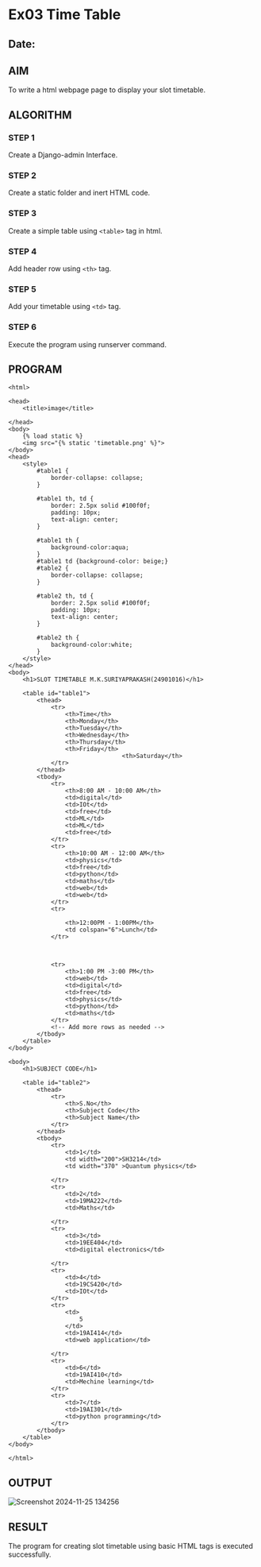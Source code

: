 # Ex03 Time Table
## Date:

## AIM
To write a html webpage page to display your slot timetable.

## ALGORITHM
### STEP 1
Create a Django-admin Interface.

### STEP 2
Create a static folder and inert HTML code.

### STEP 3
Create a simple table using `<table>` tag in html.

### STEP 4
Add header row using `<th>` tag.

### STEP 5
Add your timetable using `<td>` tag.

### STEP 6
Execute the program using runserver command.

## PROGRAM

```
<html>

<head>
    <title>image</title>

</head>
<body>
	{% load static %}
    <img src="{% static 'timetable.png' %}">
</body>
<head>
	<style>
        #table1 {
			border-collapse: collapse;
		}
		
		#table1 th, td {
			border: 2.5px solid #100f0f;
			padding: 10px;
			text-align: center;
		}
		
		#table1 th {
			background-color:aqua;
		}
        #table1 td {background-color: beige;}
        #table2 {
			border-collapse: collapse;
		}
		
		#table2 th, td {
			border: 2.5px solid #100f0f;
			padding: 10px;
			text-align: center;
		}
		
		#table2 th {
			background-color:white;
		}
	</style>
</head>
<body>
	<h1>SLOT TIMETABLE M.K.SURIYAPRAKASH(24901016)</h1>
	
	<table id="table1">
		<thead>
			<tr>
				<th>Time</th>
				<th>Monday</th>
				<th>Tuesday</th>
				<th>Wednesday</th>
				<th>Thursday</th>
				<th>Friday</th>
                                <th>Saturday</th>
			</tr>
		</thead>
		<tbody>
			<tr>
				<th>8:00 AM - 10:00 AM</th>
				<td>digital</td>
				<td>IOt</td>
				<td>free</td>
				<td>ML</td>
				<td>ML</td>
                <td>free</td>
			</tr>
			<tr>
				<th>10:00 AM - 12:00 AM</th>
				<td>physics</td>
				<td>free</td>
				<td>python</td>
				<td>maths</td>
				<td>web</td>
                <td>web</td>
			</tr>
            <tr>
                
                <th>12:00PM - 1:00PM</th>
                <td colspan="6">Lunch</td>
            </tr>
            
    
            
			<tr>
				<th>1:00 PM -3:00 PM</th>
				<td>web</td>
				<td>digital</td>
				<td>free</td>
				<td>physics</td>
				<td>python</td>
                <td>maths</td>
			</tr>
			<!-- Add more rows as needed -->
		</tbody>
	</table>
</body>

<body>
	<h1>SUBJECT CODE</h1>
	
	<table id="table2">
		<thead>
			<tr>
				<th>S.No</th>
				<th>Subject Code</th>
				<th>Subject Name</th>
			</tr>
		</thead>
		<tbody>
			<tr>
				<td>1</td>
				<td width="200">SH3214</td>
				<td width="370" >Quantum physics</td>
				
			</tr>
			<tr>
				<td>2</td>
				<td>19MA222</td>
				<td>Maths</td>
				
			</tr>
			<tr>
				<td>3</td>
				<td>19EE404</td>
				<td>digital electronics</td>
				
			</tr>
            <tr>
                <td>4</td>
                <td>19CS420</td>
                <td>IOt</td>
            </tr>
            <tr>
                <td>
                    5
                </td>
                <td>19AI414</td>
                <td>web application</td>

            </tr>
            <tr>
                <td>6</td>
                <td>19AI410</td>
                <td>Mechine learning</td>
            </tr>
            <tr>
                <td>7</td>
                <td>19AI301</td>
                <td>python programming</td>
            </tr>
        </tbody>
    </table>
</body>        

</html>
```

## OUTPUT
![Screenshot 2024-11-25 134256](https://github.com/user-attachments/assets/89462fec-eb99-4fd7-9c2c-b15ae5692336)




## RESULT
The program for creating slot timetable using basic HTML tags is executed successfully.

